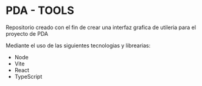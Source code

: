 # PDA - TOOLS

Repositorio creado con el fin de crear una interfaz grafica de utileria para el proyecto de PDA

Mediante el uso de las siguientes tecnologias y librearias:

* Node
* Vite
* React
* TypeScript